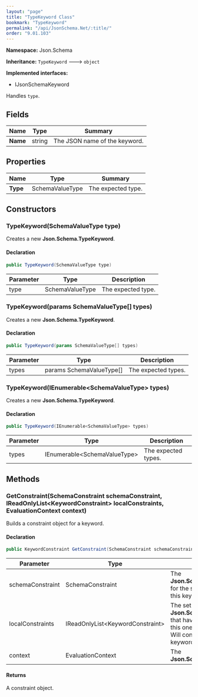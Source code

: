 ```yaml
---
layout: "page"
title: "TypeKeyword Class"
bookmark: "TypeKeyword"
permalink: "/api/JsonSchema.Net/:title/"
order: "9.01.103"
---
```

**Namespace:** Json.Schema

**Inheritance:**
`TypeKeyword`
 🡒 
`object`

**Implemented interfaces:**

- IJsonSchemaKeyword

Handles `type`.

## Fields

| Name | Type | Summary |
|---|---|---|
| **Name** | string | The JSON name of the keyword. |

## Properties

| Name | Type | Summary |
|---|---|---|
| **Type** | SchemaValueType | The expected type. |

## Constructors

### TypeKeyword(SchemaValueType type)

Creates a new **Json.Schema.TypeKeyword**.

#### Declaration

```c#
public TypeKeyword(SchemaValueType type)
```

| Parameter | Type | Description |
|---|---|---|
| type | SchemaValueType | The expected type. |


### TypeKeyword(params SchemaValueType[] types)

Creates a new **Json.Schema.TypeKeyword**.

#### Declaration

```c#
public TypeKeyword(params SchemaValueType[] types)
```

| Parameter | Type | Description |
|---|---|---|
| types | params SchemaValueType[] | The expected types. |


### TypeKeyword(IEnumerable\<SchemaValueType\> types)

Creates a new **Json.Schema.TypeKeyword**.

#### Declaration

```c#
public TypeKeyword(IEnumerable<SchemaValueType> types)
```

| Parameter | Type | Description |
|---|---|---|
| types | IEnumerable\<SchemaValueType\> | The expected types. |


## Methods

### GetConstraint(SchemaConstraint schemaConstraint, IReadOnlyList\<KeywordConstraint\> localConstraints, EvaluationContext context)

Builds a constraint object for a keyword.

#### Declaration

```c#
public KeywordConstraint GetConstraint(SchemaConstraint schemaConstraint, IReadOnlyList<KeywordConstraint> localConstraints, EvaluationContext context)
```

| Parameter | Type | Description |
|---|---|---|
| schemaConstraint | SchemaConstraint | The **Json.Schema.SchemaConstraint** for the schema object that houses this keyword. |
| localConstraints | IReadOnlyList\<KeywordConstraint\> | The set of other **Json.Schema.KeywordConstraint**s that have been processed prior to this one.<br>Will contain the constraints for keyword dependencies. |
| context | EvaluationContext | The **Json.Schema.EvaluationContext**. |


#### Returns

A constraint object.

